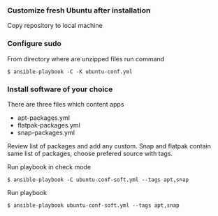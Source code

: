 ### Customize fresh Ubuntu after installation

Copy repository to local machine

### Configure sudo
From directory where are unzipped files run command

`$ ansible-playbook -C -K ubuntu-conf.yml`

### Install software of your choice

There are three files which content apps
- apt-packages.yml
- flatpak-packages.yml
- snap-packages.yml


Review list of packages and add any custom. Snap and flatpak contain same list of packages, choose prefered source with tags.


Run playbook in check mode 

`$ ansible-playbook -C ubuntu-conf-soft.yml --tags apt,snap`


Run playbook

`$ ansible-playbook ubuntu-conf-soft.yml --tags apt,snap`
